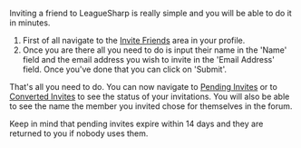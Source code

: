 Inviting a friend to LeagueSharp is really simple and you will be able to do it in minutes.

1. First of all navigate to the [Invite Friends](https://www.joduska.me/forum/index.php?app=members&module=invite) area in your profile. 
2. Once you are there all you need to do is input their name in the 'Name' field and the email address you wish to invite in the 'Email Address' field. Once you've done that you can click on 'Submit'.


That's all you need to do. You can now navigate to [Pending Invites](https://www.joduska.me/forum/index.php?app=members&module=invite&section=view&do=plist) or to [Converted Invites](https://www.joduska.me/forum/index.php?app=members&module=invite&section=view&do=clist) to see the status of your invitations. You will also be able to see the name the member you invited chose for themselves in the forum.

Keep in mind that pending invites expire within 14 days and they are returned to you if nobody uses them.
